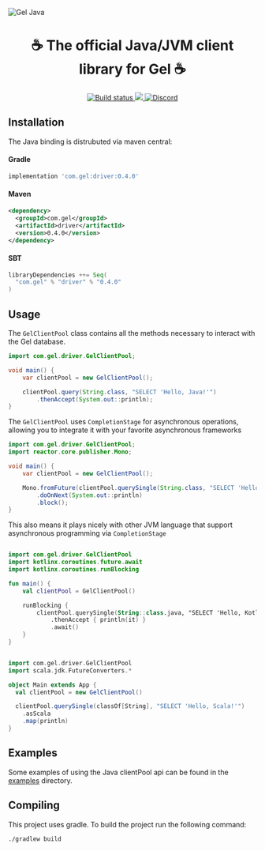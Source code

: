 ![Gel Java](./branding/banner.png)

<div align="center">
  <h1>☕ The official Java/JVM client library for Gel ☕</h1>

  <a href="https://github.com/geldata/gel-java/actions" rel="nofollow">
    <img src="https://github.com/geldata/gel-java/actions/workflows/gradle.yml/badge.svg?event=push&branch=master" alt="Build status">
  </a>
  <a href="https://github.com/geldata/gel/blob/master/LICENSE">
    <img src="https://img.shields.io/badge/license-Apache%202.0-blue" />
  </a>
  <a href="https://discord.gg/edgedb">
    <img src="https://discord.com/api/guilds/841451783728529451/widget.png" alt="Discord">
  </a>
</div>

## Installation

The Java binding is distrubuted via maven central:

#### Gradle
```groovy
implementation 'com.gel:driver:0.4.0'
```

#### Maven
```xml
<dependency>
  <groupId>com.gel</groupId>
  <artifactId>driver</artifactId>
  <version>0.4.0</version>
</dependency>
```

#### SBT

```scala
libraryDependencies ++= Seq(
  "com.gel" % "driver" % "0.4.0"
)
```

## Usage

The `GelClientPool` class contains all the methods necessary to interact with the Gel database.

```java
import com.gel.driver.GelClientPool;

void main() {
    var clientPool = new GelClientPool();

    clientPool.query(String.class, "SELECT 'Hello, Java!'")
        .thenAccept(System.out::println);
}
```

The `GelClientPool` uses `CompletionStage` for asynchronous operations, allowing you
to integrate it with your favorite asynchronous frameworks

```java
import com.gel.driver.GelClientPool;
import reactor.core.publisher.Mono;

void main() {
    var clientPool = new GelClientPool();

    Mono.fromFuture(clientPool.querySingle(String.class, "SELECT 'Hello, Java!'"))
        .doOnNext(System.out::println)
        .block();
}
```

This also means it plays nicely with other JVM language that support asynchronous programming via `CompletionStage`

```kotlin

import com.gel.driver.GelClientPool
import kotlinx.coroutines.future.await
import kotlinx.coroutines.runBlocking

fun main() {
    val clientPool = GelClientPool()

    runBlocking {
        clientPool.querySingle(String::class.java, "SELECT 'Hello, Kotlin!'")
            .thenAccept { println(it) }
            .await()
    }
}
```

```scala

import com.gel.driver.GelClientPool
import scala.jdk.FutureConverters.*

object Main extends App {
  val clientPool = new GelClientPool()

  clientPool.querySingle(classOf[String], "SELECT 'Hello, Scala!'")
    .asScala
    .map(println)
}
```

## Examples
Some examples of using the Java clientPool api can be found in the [examples](./examples) directory.

## Compiling
This project uses gradle. To build the project run the following command:

```bash
./gradlew build
```

